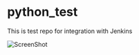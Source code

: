 
# python_test
This is test repo for integration with Jenkins


![ScreenShot](hanc.serveo.net/buildStatus/icon?job=test-repo)

